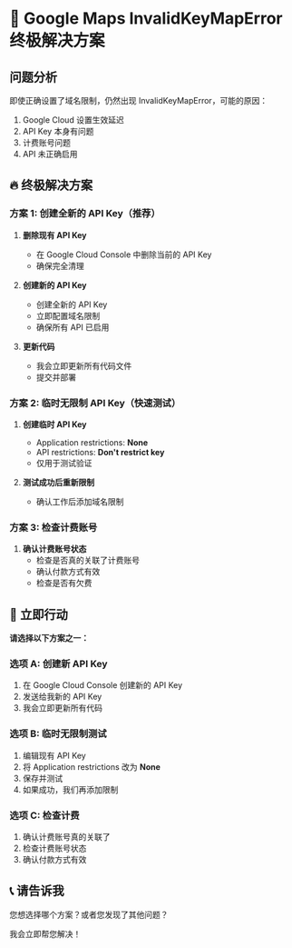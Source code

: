 # 🚨 Google Maps InvalidKeyMapError 终极解决方案

## 问题分析
即使正确设置了域名限制，仍然出现 InvalidKeyMapError，可能的原因：
1. Google Cloud 设置生效延迟
2. API Key 本身有问题
3. 计费账号问题
4. API 未正确启用

## 🔥 终极解决方案

### 方案 1: 创建全新的 API Key（推荐）

1. **删除现有 API Key**
   - 在 Google Cloud Console 中删除当前的 API Key
   - 确保完全清理

2. **创建新的 API Key**
   - 创建全新的 API Key
   - 立即配置域名限制
   - 确保所有 API 已启用

3. **更新代码**
   - 我会立即更新所有代码文件
   - 提交并部署

### 方案 2: 临时无限制 API Key（快速测试）

1. **创建临时 API Key**
   - Application restrictions: **None**
   - API restrictions: **Don't restrict key**
   - 仅用于测试验证

2. **测试成功后重新限制**
   - 确认工作后添加域名限制

### 方案 3: 检查计费账号

1. **确认计费账号状态**
   - 检查是否真的关联了计费账号
   - 确认付款方式有效
   - 检查是否有欠费

## 🎯 立即行动

**请选择以下方案之一：**

### 选项 A: 创建新 API Key
1. 在 Google Cloud Console 创建新的 API Key
2. 发送给我新的 API Key
3. 我会立即更新所有代码

### 选项 B: 临时无限制测试
1. 编辑现有 API Key
2. 将 Application restrictions 改为 **None**
3. 保存并测试
4. 如果成功，我们再添加限制

### 选项 C: 检查计费
1. 确认计费账号真的关联了
2. 检查计费账号状态
3. 确认付款方式有效

## 📞 请告诉我

您想选择哪个方案？或者您发现了其他问题？

我会立即帮您解决！

